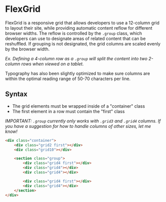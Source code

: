# FlexGrid
FlexGrid is a responsive grid that allows developers to use a 12-column grid to layout their site, while providing automatic content reflow for different browser widths. The reflow is controlled by the `.group` class, which developers can use to designate areas of related content that can be reshuffled. If grouping is not designated, the grid columns are scaled evenly by the browser width. 

*Ex. Defining a 4-column row as a `.group` will split the content into two 2-column rows when viewed on a tablet.* 

Typography has also been slightly optimized to make sure columns are within the optimal reading range of 50-70 characters per line.

## Syntax
- The grid elements must be wrapped inside of a "container" class
- The first element in a row must contain the "first" class

*IMPORTANT: `.group` currently only works with `.grid3` and `.grid4` columns. If you have a suggestion for how to handle columns of other sizes, let me know!*

```html
<div class="container">
	<div class="grid2 first"></div>
	<div class="grid10"></div>

	<section class="group">
		<div class="grid4 first"></div>
		<div class="grid4"></div>
		<div class="grid4"></div>

		<div class="grid4 first"></div>
		<div class="grid4"></div>
	</section>
</div>
```